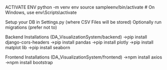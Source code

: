 ACTIVATE ENV 
python -m venv env
source sampleenv/bin/activate  # On Windows, use env\Scripts\activate

Setup your DB in Settings.py (where CSV Files will be stored)
Optionally run migrations (prefer not to)

Backend Installations (DA_VisualizationSystem/backend)
->pip install django-cors-headers
->pip install pandas
->pip install plotly
->pip install matplot lib
->pip install seaborn

Frontend Installations (DA_VisualizationSystem/frontend)
->npm install axios
->npm install bootstrap

